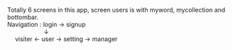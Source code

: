 Totally 6 screens in this app, screen users is with myword, mycollection and bottombar.  
Navigation : login → signup  
&emsp;&emsp;&emsp;&emsp;&emsp;&emsp;↓  
&emsp;    visiter ← user → setting → manager
